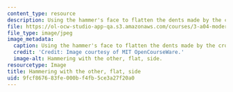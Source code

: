 ```yaml
---
content_type: resource
description: Using the hammer's face to flatten the dents made by the cross peen.
file: https://ol-ocw-studio-app-qa.s3.amazonaws.com/courses/3-a04-modern-blacksmithing-and-physical-metallurgy-fall-2008/9fcf867683fe000bf4fb5ce3a27f20a0_096.jpg
file_type: image/jpeg
image_metadata:
  caption: Using the hammer's face to flatten the dents made by the cross peen.
  credit: 'Credit: Image courtesy of MIT OpenCourseWare.'
  image-alt: Hammering with the other, flat, side.
resourcetype: Image
title: Hammering with the other, flat, side
uid: 9fcf8676-83fe-000b-f4fb-5ce3a27f20a0
---
```

